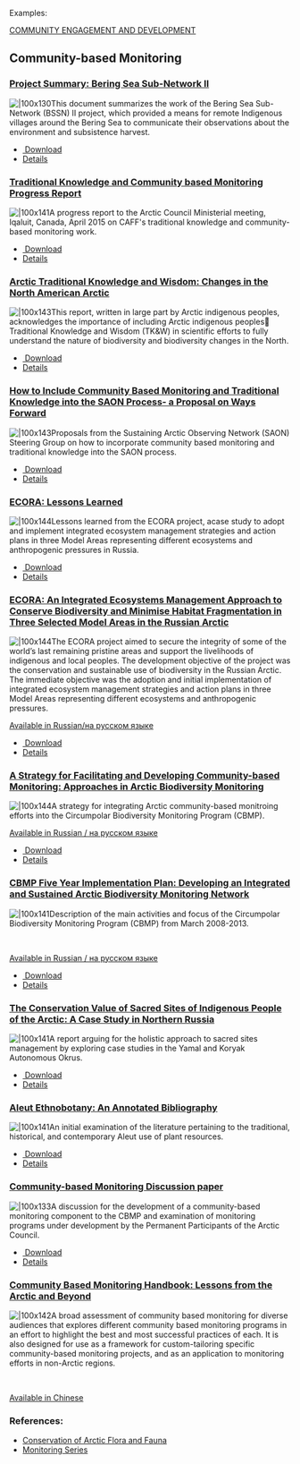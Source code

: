 
Examples:

[COMMUNITY ENGAGEMENT AND DEVELOPMENT](https://commdev.org/userfiles/files/909_file_CED20061026173302.pdf)


## Community-based Monitoring

### [Project Summary: Bering Sea Sub-Network II](https://www.caff.is/community-based-monitoring/community-based-monitoring-publications/352-project-summary-bering-sea-sub-network-ii)

![|100x130](https://www.caff.is/images/_Organized/document_covers/bssn2.jpg)This document summarizes the work of the Bering Sea Sub-Network (BSSN) II project, which provided a means for remote Indigenous villages around the Bering Sea to communicate their observations about the environment and subsistence harvest.

* [ Download](https://www.caff.is/monitoring-series/352-project-summary-bering-sea-sub-network-ii/download)
* [Details](https://www.caff.is/community-based-monitoring/community-based-monitoring-publications/352-project-summary-bering-sea-sub-network-ii)

### [Traditional Knowledge and Community based Monitoring Progress Report](https://www.caff.is/community-based-monitoring/community-based-monitoring-publications/288-traditional-knowledge-and-community-based-monitoring-progress-report)

![|100x141](https://www.caff.is/images/_Organized/document_covers/TK_CBM.jpg)A progress report to the Arctic Council Ministerial meeting, Iqaluit, Canada, April 2015 on CAFF's traditional knowledge and community-based monitoring work.

* [ Download](https://www.caff.is/administrative-series/288-traditional-knowledge-and-community-based-monitoring-progress-report/download)
* [Details](https://www.caff.is/community-based-monitoring/community-based-monitoring-publications/288-traditional-knowledge-and-community-based-monitoring-progress-report)

### [Arctic Traditional Knowledge and Wisdom: Changes in the North American Arctic](https://www.caff.is/community-based-monitoring/community-based-monitoring-publications/412-arctic-traditional-knowledge-and-wisdom-changes-in-the-north-american-arctic)

![|100x143](https://www.caff.is/images/_Organized/document_covers/TKW.jpg)This report, written in large part by Arctic indigenous peoples, acknowledges the importance of including Arctic indigenous peoples Traditional Knowledge and Wisdom (TK&W) in scientific efforts to fully understand the nature of biodiversity and biodiversity changes in the North.

* [ Download](https://www.caff.is/monitoring-series/412-arctic-traditional-knowledge-and-wisdom-changes-in-the-north-american-arctic/download)
* [Details](https://www.caff.is/community-based-monitoring/community-based-monitoring-publications/412-arctic-traditional-knowledge-and-wisdom-changes-in-the-north-american-arctic)

### [How to Include Community Based Monitoring and Traditional Knowledge into the SAON Process- a Proposal on Ways Forward](https://www.caff.is/community-based-monitoring/community-based-monitoring-publications/96-how-to-include-community-based-monitoring-and-traditional-knowledge-into-the-sao)

![|100x143](https://www.caff.is/images/_Organized/document_covers/SAONCBM.JPG)Proposals from the Sustaining Arctic Observing Network (SAON) Steering Group on how to incorporate community based monitoring and traditional knowledge into the SAON process.

* [ Download](https://www.caff.is/monitoring-series/96-how-to-include-community-based-monitoring-and-traditional-knowledge-into-the-sao/download)
* [Details](https://www.caff.is/community-based-monitoring/community-based-monitoring-publications/96-how-to-include-community-based-monitoring-and-traditional-knowledge-into-the-sao)

### [ECORA: Lessons Learned](https://www.caff.is/community-based-monitoring/community-based-monitoring-publications/54-ecora-lessons-learned)

![|100x144](https://www.caff.is/images/_Organized/document_covers/ECORA_Lessons.JPG)Lessons learned from the ECORA project, acase study to adopt and implement integrated ecosystem management strategies and action plans in three Model Areas representing different ecosystems and anthropogenic pressures in Russia.

* [ Download](https://www.caff.is/monitoring-series/54-ecora-lessons-learned/download)
* [Details](https://www.caff.is/community-based-monitoring/community-based-monitoring-publications/54-ecora-lessons-learned)

### [ECORA: An Integrated Ecosystems Management Approach to Conserve Biodiversity and Minimise Habitat Fragmentation in Three Selected Model Areas in the Russian Arctic](https://www.caff.is/community-based-monitoring/community-based-monitoring-publications/53-ecora-an-integrated-ecosystems-management-approach-to-conserve-biodiversity-and)

![|100x144](https://www.caff.is/images/_Organized/document_covers/ECORAReport.JPG)The ECORA project aimed to secure the integrity of some of the world’s last remaining pristine areas and support the livelihoods of indigenous and local peoples. The development objective of the project was the conservation and sustainable use of biodiversity in the Russian Arctic. The immediate objective was the adoption and initial implementation of integrated ecosystem management strategies and action plans in three Model Areas representing different ecosystems and anthropogenic pressures.

[Available in Russian/на русском языке](https://www.caff.is/images/_Organized/Publications/Russian_documents/ECORA_Integrated_Ecosystem_Management_Approach_April_2009_Russian.pdf)

* [ Download](https://www.caff.is/monitoring-series/53-ecora-an-integrated-ecosystems-management-approach-to-conserve-biodiversity-and/download)
* [Details](https://www.caff.is/community-based-monitoring/community-based-monitoring-publications/53-ecora-an-integrated-ecosystems-management-approach-to-conserve-biodiversity-and)

### [A Strategy for Facilitating and Developing Community-based Monitoring: Approaches in Arctic Biodiversity Monitoring](https://www.caff.is/community-based-monitoring/community-based-monitoring-publications/51-a-strategy-for-facilitating-and-developing-community-based-monitoring-approaches)

![|100x144](https://www.caff.is/images/_Organized/document_covers/Strategy_CBM.JPG)A strategy for integrating Arctic community-based monitroing efforts into the Circumpolar Biodiversity Monitoring Program (CBMP). 

[Available in Russian / на русском языке](https://www.caff.is/images/_Organized/Publications/Russian_documents/Community_Based_Monitoring_Strategy_Russian_March_2008.pdf)

* [ Download](https://www.caff.is/monitoring-series/51-a-strategy-for-facilitating-and-developing-community-based-monitoring-approaches/download)
* [Details](https://www.caff.is/community-based-monitoring/community-based-monitoring-publications/51-a-strategy-for-facilitating-and-developing-community-based-monitoring-approaches)

### [CBMP Five Year Implementation Plan: Developing an Integrated and Sustained Arctic Biodiversity Monitoring Network](https://www.caff.is/community-based-monitoring/community-based-monitoring-publications/26-cbmp-five-year-implementation-plan-developing-an-integrated-and-sustained-arctic)

![|100x141](https://www.caff.is/images/_Organized/document_covers/cbmp5yrimple.JPG)Description of the main activities and focus of the Circumpolar Biodiversity Monitoring Program (CBMP) from March 2008-2013.

 

[Available in Russian / на русском языке](https://www.caff.is/images/_Organized/Publications/Russian_documents/CBMP_5_Year_Implementation_Plan_Russian_March_2008.pdf)

* [ Download](https://www.caff.is/monitoring-series/26-cbmp-five-year-implementation-plan-developing-an-integrated-and-sustained-arctic/download)
* [Details](https://www.caff.is/community-based-monitoring/community-based-monitoring-publications/26-cbmp-five-year-implementation-plan-developing-an-integrated-and-sustained-arctic)

### [The Conservation Value of Sacred Sites of Indigenous People of the Arctic: A Case Study in Northern Russia](https://www.caff.is/community-based-monitoring/community-based-monitoring-publications/34-the-conservation-value-of-sacred-sites-of-indigenous-people-of-the-arctic-a-case)

![|100x141](https://www.caff.is/images/_Organized/document_covers/sacred_sites.JPG)A report arguing for the holistic approach to sacred sites management by exploring case studies in the Yamal and Koryak Autonomous Okrus.

* [ Download](https://www.caff.is/monitoring-series/34-the-conservation-value-of-sacred-sites-of-indigenous-people-of-the-arctic-a-case/download)
* [Details](https://www.caff.is/community-based-monitoring/community-based-monitoring-publications/34-the-conservation-value-of-sacred-sites-of-indigenous-people-of-the-arctic-a-case)

### [Aleut Ethnobotany: An Annotated Bibliography](https://www.caff.is/community-based-monitoring/community-based-monitoring-publications/33-aleut-ethnobotany-an-annotated-bibliography)

![|100x141](https://www.caff.is/images/_Organized/document_covers/aluetUnangax.JPG)An initial examination of the literature pertaining to the traditional, historical, and contemporary Aleut use of plant resources.

* [ Download](https://www.caff.is/monitoring-series/33-aleut-ethnobotany-an-annotated-bibliography/download)
* [Details](https://www.caff.is/community-based-monitoring/community-based-monitoring-publications/33-aleut-ethnobotany-an-annotated-bibliography)

### [Community-based Monitoring Discussion paper](https://www.caff.is/community-based-monitoring/community-based-monitoring-publications/14-community-based-monitoring-discussion-paper)

![|100x133](https://www.caff.is/images/_Organized/document_covers/CBMDiscussionPaper.JPG)A discussion for the development of a community-based monitoring component to the CBMP and examination of monitoring programs under development by the Permanent Participants of the Arctic Council.

* [ Download](https://www.caff.is/monitoring-series/14-community-based-monitoring-discussion-paper/download)
* [Details](https://www.caff.is/community-based-monitoring/community-based-monitoring-publications/14-community-based-monitoring-discussion-paper)

### [Community Based Monitoring Handbook: Lessons from the Arctic and Beyond](https://www.caff.is/community-based-monitoring/community-based-monitoring-publications/9-community-based-monitoring-handbook-lessons-from-the-arctic-and-beyond)

![|100x142](https://www.caff.is/images/_Organized/document_covers/CBM_Handbook_2010.JPG)A broad assessment of community based monitoring for diverse audiences that explores different community based monitoring programs in an effort to highlight the best and most successful practices of each. It is also designed for use as a framework for custom-tailoring specific community-based monitoring projects, and as an application to monitoring efforts in non-Arctic regions.

 

[Available in Chinese](https://www.caff.is/images/_Organized/Publications/Other_Languages/CMB_Handbook_Chinese_Version_May_2014.pdf)



### References:

* [Conservation of Arctic Flora and Fauna](https://www.caff.is/publications)
* [Monitoring Series](https://www.caff.is/monitoring-series)
